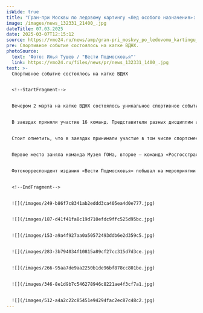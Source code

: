 ```yaml
---
isWide: true
title: "Гран-при Москвы по ледовому картингу «Лед особого назначения»: фоторепортаж"
image: /images/news_132331_21400_.jpg
dateTitle: 07.03.2025
date: 2025-03-07T12:15:12
source: https://vmo24.ru/news/amp/gran-pri_moskvy_po_ledovomu_kartingu_led_osobogo_naznacheniya
pre: Спортивное событие состоялось на катке ВДНХ.
photoSource:
  text: 'Фото: Илья Тушев / "Вести Подмосковья"'
  link: https://vmo24.ru/files/news/pr/news_132331_1400_.jpg
text: >-
  Спортивное событие состоялось на катке ВДНХ


  <!--StartFragment-->


  Вечером 2 марта на катке ВДНХ состоялось уникальное спортивное событие — Гран-при Москвы по ледовому картингу «Лед особого назначения». Организаторами гонки выступили Музей Гаража особого назначения ФСО России, Дептранс Москвы и ВДНХ. 


  В заездах приняли участие 16 команд. Представители разных дисциплин авто- и мотоспорта соревновались на микроавтомобилях отечественного производства «МИКС Карт» с двигателем мощностью 9 л.с, способных развивать скорость до 90 км/ч на ледяной трассе. Специально к гонке были подготовлены 25 машин с шипованными шинами и воздухозаборниками, защищенными от ледяной крошки. 


  Стоит отметить, что в заездах принимали участие в том числе спортсмены с ограниченными возможностями здоровья.


  Первое место заняла команда Музея ГОНа, второе — команда «Росгосстрах Жизнь», а бронза досталась команде Russian Racing Group. Почетный приз завоевала команда «Картинг без границ». 


  Фотокорреспондент издания «Вести Подмосковья» побывал на мероприятии и запечатлел мгновения адреналина и драйва:


  <!--EndFragment-->


  ![](/images/249-b86f7c8341ab2eddd3ca405ea4d0e777.jpg)


  ![](/images/187-d41f41fa8c19d710efdc9ffc525d95bc.jpg)


  ![](/images/153-a9a4f927aa0a50572493ddb6e2d359c5.jpg)


  ![](/images/283-3b794034f10815a89cf27cc315d7d3ce.jpg)


  ![](/images/266-95aa7de9aa2250b1de96bf878cc801be.jpg)


  ![](/images/346-8e1d9b7c546278946c8221ae4f3cf7a1.jpg)


  ![](/images/512-a4a2c22c85451e94294fac2ec87c48c2.jpg)
---
```

